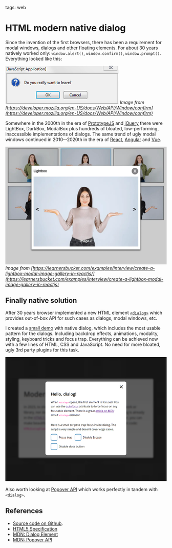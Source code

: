 <!-- Description -->

tags: web

# HTML modern native dialog

Since the invention of the first browsers, there has been a requirement for
modal windows, dialogs and other floating elements. For about 30 years natively
worked only: `window.alert()`, `window.confirm()`, `window.prompt()`.
Everything looked like this:

![Old browser confirmation](/assets/img/web/firefox_confirm_dialog.png)
*Image from [https://developer.mozilla.org/en-US/docs/Web/API/Window/confirm](https://developer.mozilla.org/en-US/docs/Web/API/Window/confirm)*

Somewhere in the 2000th in the era of [PrototypeJS](http://prototypejs.org/)
and [jQuery](https://jquery.com/) there were LightBox, DarkBox, ModalBox plus
hundreds of bloated, low-performing, inaccessible implementations of dialogs.
The same trend of ugly modal windows continued in 2010--2020th in the era of
[React](https://react.dev/), [Angular](https://angular.dev/) and
[Vue](https://vuejs.org/).

![Lightbox Demo](/assets/img/web/lightbox.webp)
*Image from [https://learnersbucket.com/examples/interview/create-a-lightbox-modal-image-gallery-in-reactjs/](https://learnersbucket.com/examples/interview/create-a-lightbox-modal-image-gallery-in-reactjs)*

## Finally native solution

After 30 years browser implemented a new HTML element
[`<dialog>`](https://html.spec.whatwg.org/#the-dialog-element) which provides
out-of-box API for such cases as dialogs, modal windows, etc.

I created a [small demo](/css-modern-dialog/) with native dialog, which includes
the most usable pattern for the dialogs. Including backdrop effects, animations,
modality, styling, keyboard tricks and focus trap. Everything can be achieved
now with a few lines of HTML, CSS and JavaScript. No need for more bloated, ugly
3rd party plugins for this task.

![Native HTML dialog demo](/assets/img/web/dialog.png)

Also worth looking at [Popover API](https://developer.mozilla.org/en-US/docs/Web/API/Popover_API)
which works perfectly in tandem with `<dialog>`.

## References

- [Source code on Github](https://github.com/dknight/css-modern-dialog).
- [HTML5 Specification](https://html.spec.whatwg.org/#the-dialog-element)
- [MDN: Dialog Element](https://developer.mozilla.org/en-US/docs/Web/HTML/Element/dialog)
- [MDN: Popover API](https://developer.mozilla.org/en-US/docs/Web/API/Popover_API)